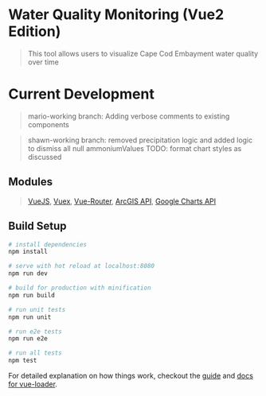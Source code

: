# Water Quality Monitoring (Vue2 Edition)

> This tool allows users to visualize Cape Cod Embayment water quality over time

# Current Development

> mario-working branch: Adding verbose comments to existing components

> shawn-working branch: removed precipitation logic and added logic to dismiss all null ammoniumValues
> TODO: format chart styles as discussed

## Modules

> [VueJS](https://vuejs.org/), [Vuex](https://github.com/vuejs/vuex), [Vue-Router](https://github.com/vuejs/vue-router), [ArcGIS API](https://developers.arcgis.com/javascript/3/), [Google Charts API](https://developers.google.com/chart/)

## Build Setup

``` bash
# install dependencies
npm install

# serve with hot reload at localhost:8080
npm run dev

# build for production with minification
npm run build

# run unit tests
npm run unit

# run e2e tests
npm run e2e

# run all tests
npm test
```

For detailed explanation on how things work, checkout the [guide](http://vuejs-templates.github.io/webpack/) and [docs for vue-loader](http://vuejs.github.io/vue-loader).
